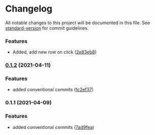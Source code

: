 # Changelog

All notable changes to this project will be documented in this file. See [standard-version](https://github.com/conventional-changelog/standard-version) for commit guidelines.

### Features

* Added, add new row on click ([2e83eb8](https://github.com/ITM007/MEC/commit/2e83eb8f936f8ab0353cc6a522d561d05ba62c53))

### [0.1.2](https://github.com/ITM007/MEC/compare/v0.1.1...v0.1.2) (2021-04-11)


### Features

* added conventional commits ([fc2ef37](https://github.com/ITM007/MEC/commit/fc2ef37c1ee8b4c614e88b37ddd0bd9c4eb6f5df))

### 0.1.1 (2021-04-09)


### Features

* added conventional commits ([7ad9fea](https://github.com/ITM007/MEC/commit/7ad9fea176667f57f6bd6ab524de62a2fee3dacf))
